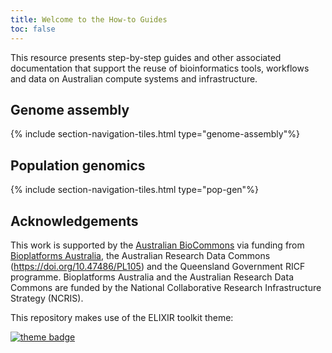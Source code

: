 ```yaml
---
title: Welcome to the How-to Guides
toc: false
---
```


This resource presents step-by-step guides and other associated documentation that support the reuse of bioinformatics tools, workflows and data on Australian compute systems and infrastructure.

## Genome assembly

{% include section-navigation-tiles.html type="genome-assembly"%}


## Population genomics

{% include section-navigation-tiles.html type="pop-gen"%}


## Acknowledgements

This work is supported by the [Australian BioCommons](https://www.biocommons.org.au/) via funding from [Bioplatforms Australia](https://bioplatforms.com/), the Australian Research Data Commons (https://doi.org/10.47486/PL105) and the Queensland Government RICF programme. Bioplatforms Australia and the Australian Research Data Commons are funded by the National Collaborative Research Infrastructure Strategy (NCRIS).

This repository makes use of the ELIXIR toolkit theme: 

[![theme badge](https://img.shields.io/badge/ELIXIR%20toolkit%20theme-jekyll-blue?color=0d6efd)](https://github.com/ELIXIR-Belgium/elixir-toolkit-theme)

